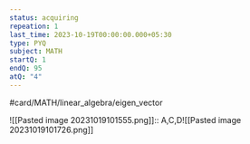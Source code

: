 ```yaml
---
status: acquiring
repeation: 1
last_time: 2023-10-19T00:00:00.000+05:30
type: PYQ
subject: MATH
startQ: 1
endQ: 95
atQ: "4"
---
```

#card/MATH/linear_algebra/eigen_vector

![[Pasted image 20231019101555.png]]:: A,C,D![[Pasted image 20231019101726.png]] <!--SR:!2023-11-03,4,270-->